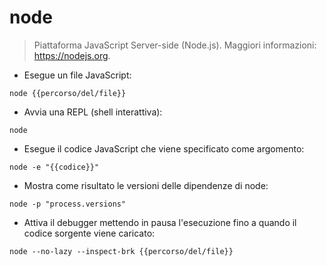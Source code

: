 # node

> Piattaforma JavaScript Server-side (Node.js).
> Maggiori informazioni: <https://nodejs.org>.

- Esegue un file JavaScript:

`node {{percorso/del/file}}`

- Avvia una REPL (shell interattiva):

`node`

- Esegue il codice JavaScript che viene specificato come argomento:

`node -e "{{codice}}"`

- Mostra come risultato le versioni delle dipendenze di node:

`node -p "process.versions"`

- Attiva il debugger mettendo in pausa l'esecuzione fino a quando il codice sorgente viene caricato:

`node --no-lazy --inspect-brk {{percorso/del/file}}`
